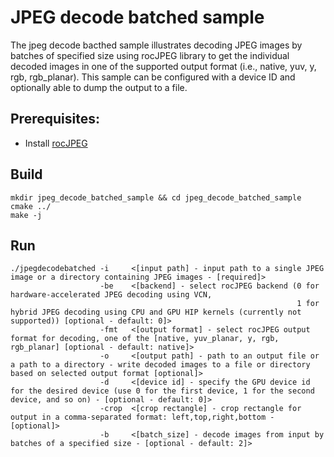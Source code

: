 # JPEG decode batched sample

The jpeg decode bacthed sample illustrates decoding JPEG images by batches of specified size using rocJPEG library to get the individual decoded images in one of the supported output format (i.e., native, yuv, y, rgb, rgb_planar). This sample can be configured with a device ID and optionally able to dump the output to a file.

## Prerequisites:

* Install [rocJPEG](../../README.md#build-and-install-instructions)

## Build

```shell
mkdir jpeg_decode_batched_sample && cd jpeg_decode_batched_sample
cmake ../
make -j
```

## Run

```shell
./jpegdecodebatched -i     <[input path] - input path to a single JPEG image or a directory containing JPEG images - [required]>
                    -be    <[backend] - select rocJPEG backend (0 for hardware-accelerated JPEG decoding using VCN,
                                                                1 for hybrid JPEG decoding using CPU and GPU HIP kernels (currently not supported)) [optional - default: 0]>
                    -fmt   <[output format] - select rocJPEG output format for decoding, one of the [native, yuv_planar, y, rgb, rgb_planar] [optional - default: native]>
                    -o     <[output path] - path to an output file or a path to a directory - write decoded images to a file or directory based on selected output format [optional]>
                    -d     <[device id] - specify the GPU device id for the desired device (use 0 for the first device, 1 for the second device, and so on) - [optional - default: 0]>
                    -crop  <[crop rectangle] - crop rectangle for output in a comma-separated format: left,top,right,bottom - [optional]>
                    -b     <[batch_size] - decode images from input by batches of a specified size - [optional - default: 2]>
```